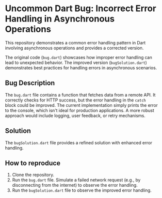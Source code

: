 # Uncommon Dart Bug: Incorrect Error Handling in Asynchronous Operations

This repository demonstrates a common error handling pattern in Dart involving asynchronous operations and provides a corrected version.

The original code (`bug.dart`) showcases how improper error handling can lead to unexpected behavior. The improved version (`bugSolution.dart`) demonstrates best practices for handling errors in asynchronous scenarios.

## Bug Description

The `bug.dart` file contains a function that fetches data from a remote API.  It correctly checks for HTTP success, but the error handling in the `catch` block could be improved.  The current implementation simply prints the error to the console, which isn't ideal for production applications. A more robust approach would include logging, user feedback, or retry mechanisms.

## Solution

The `bugSolution.dart` file provides a refined solution with enhanced error handling.

## How to reproduce

1. Clone the repository.
2. Run the `bug.dart` file.  Simulate a failed network request (e.g., by disconnecting from the internet) to observe the error handling.
3. Run the `bugSolution.dart` file to observe the improved error handling.